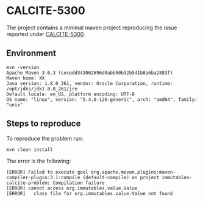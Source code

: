 # CALCITE-5300

The project contains a minimal maven project reproducing the issue reported under [CALCITE-5300](https://issues.apache.org/jira/browse/CALCITE-5300).

## Environment

```
mvn -version
Apache Maven 3.6.3 (cecedd343002696d0abb50b32b541b8a6ba2883f)
Maven home: XX
Java version: 1.8.0_261, vendor: Oracle Corporation, runtime: /opt/jdks/jdk1.8.0_261/jre
Default locale: en_US, platform encoding: UTF-8
OS name: "linux", version: "5.4.0-126-generic", arch: "amd64", family: "unix"
```

## Steps to reproduce

To reproduce the problem run:
```
mvn clean install
```

The error is the following:
```
[ERROR] Failed to execute goal org.apache.maven.plugins:maven-compiler-plugin:3.1:compile (default-compile) on project immutables-calcite-problem: Compilation failure
[ERROR] cannot access org.immutables.value.Value
[ERROR]   class file for org.immutables.value.Value not found
```

